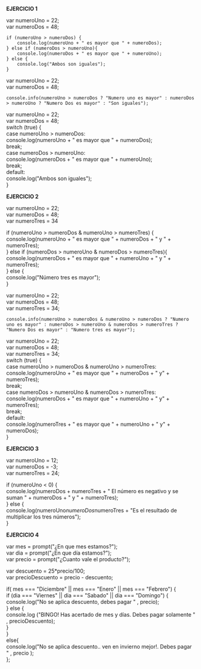 **EJERCICIO 1**


var numeroUno = 22;  
var numeroDos = 48;


    if (numeroUno > numeroDos) {
        console.log(numeroUno + " es mayor que " + numeroDos);
    } else if (numeroDos > numeroUno){
        console.log(numeroDos + " es mayor que " + numeroUno);
    } else {
        console.log("Ambos son iguales");
    }


var numeroUno = 22;  
var numeroDos = 48;

    console.info(numeroUno > numeroDos ? "Numero uno es mayor" : numeroDos > numeroUno ? "Numero Dos es mayor" : "Son iguales");
    
    

var numeroUno = 22;  
var numeroDos = 48;  
switch (true) {  
  case numeroUno > numeroDos:  
    console.log(numeroUno + " es mayor que " + numeroDos);  
    break;  
  case numeroDos > numeroUno:  
    console.log(numeroDos + " es mayor que " + numeroUno);  
    break;  
  default:  
    console.log("Ambos son iguales");  
}  


**EJERCICIO 2**

var numeroUno = 22;  
var numeroDos = 48;  
var numeroTres = 34

if (numeroUno > numeroDos & numeroUno > numeroTres) {  
    console.log(numeroUno + " es mayor que " + numeroDos + " y " + numeroTres);  
} else if (numeroDos > numeroUno & numeroDos > numeroTres){  
    console.log(numeroDos + " es mayor que " + numeroUno + " y " + numeroTres);  
} else {  
    console.log("Número tres es mayor");  
}  



var numeroUno = 22;  
var numeroDos = 48;  
var numeroTres = 34;  

    console.info(numeroUno > numeroDos & numeroUno > numeroDos ? "Numero uno es mayor" : numeroDos > numeroUno & numeroDos > numeroTres ? "Numero Dos es mayor" : "Numero tres es mayor");
    


var numeroUno = 22;  
var numeroDos = 48;  
var numeroTres = 34;  
switch (true) {  
  case numeroUno > numeroDos & numeroUno > numeroTres:  
    console.log(numeroUno + " es mayor que " + numeroDos + " y" + numeroTres);  
    break;  
  case numeroDos > numeroUno & numeroDos > numeroTres:  
    console.log(numeroDos + " es mayor que " + numeroUno + " y" + numeroTres);  
    break;  
  default:  
    console.log(numeroTres + " es mayor que " + numeroUno + " y" + numeroDos);  
}  



**EJERCICIO 3**

var numeroUno = 12;  
var numeroDos = -3;  
var numeroTres = 24;  

if (numeroUno < 0) {  
        console.log(numeroDos + numeroTres + " El número es negativo y se suman " + numeroDos + " y " + numeroTres);  
    } else {  
        console.log(numeroUno*numeroDos*numeroTres + "Es el resultado de multiplicar los tres números");  
    }  
    
    

**EJERCICIO 4**

var mes = prompt("¿En que mes estamos?");  
var dia = prompt("¿En que día estamos?");  
var precio = prompt("¿Cuanto vale el producto?");

var descuento = 25*precio/100;  
var precioDescuento = precio - descuento;  

if( mes === "Diciembre" || mes === "Enero" || mes === "Febrero") {  
	if (dia === "Viernes" || dia === "Sabado" || dia === "Domingo") {  
	console.log("No se aplica descuento, debes pagar " , precio);  
	} else {  
	console.log ("BINGO! Has acertado de mes y días. Debes pagar solamente " , precioDescuento);  
		}   
	}  
	else{  
		console.log("No se aplica descuento.. ven en invierno mejor!. Debes pagar " , precio );  
	};  

